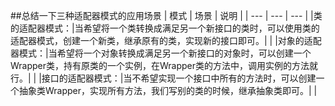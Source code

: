 ##总结一下三种适配器模式的应用场景
| 模式 | 场景 | 说明 |
| --- | --- | --- |
|类的适配器模式：|当希望将一个类转换成满足另一个新接口的类时，可以使用类的适配器模式，创建一个新类，继承原有的类，实现新的接口即可。| |
|对象的适配器模式：|当希望将一个对象转换成满足另一个新接口的对象时，可以创建一个Wrapper类，持有原类的一个实例，在Wrapper类的方法中，调用实例的方法就行。|  |
|接口的适配器模式：|当不希望实现一个接口中所有的方法时，可以创建一个抽象类Wrapper，实现所有方法，我们写别的类的时候，继承抽象类即可。|  |
